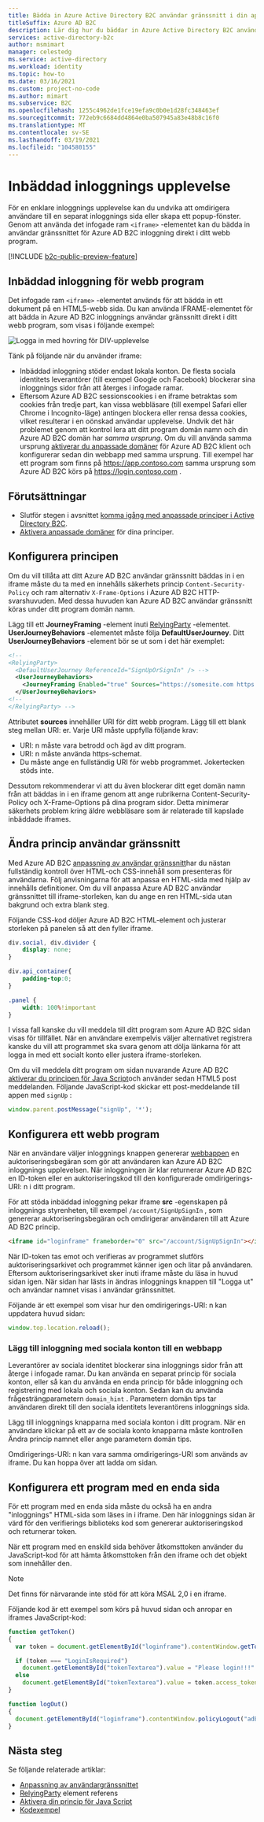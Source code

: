 ```yaml
---
title: Bädda in Azure Active Directory B2C användar gränssnitt i din app med en anpassad princip
titleSuffix: Azure AD B2C
description: Lär dig hur du bäddar in Azure Active Directory B2C användar gränssnitt i din app med en anpassad princip
services: active-directory-b2c
author: msmimart
manager: celestedg
ms.service: active-directory
ms.workload: identity
ms.topic: how-to
ms.date: 03/16/2021
ms.custom: project-no-code
ms.author: mimart
ms.subservice: B2C
ms.openlocfilehash: 1255c4962de1fce19efa9c0b0e1d28fc348463ef
ms.sourcegitcommit: 772eb9c6684dd4864e0ba507945a83e48b8c16f0
ms.translationtype: MT
ms.contentlocale: sv-SE
ms.lasthandoff: 03/19/2021
ms.locfileid: "104580155"
---
```

# <a name="embedded-sign-in-experience"></a>Inbäddad inloggnings upplevelse

För en enklare inloggnings upplevelse kan du undvika att omdirigera användare till en separat inloggnings sida eller skapa ett popup-fönster. Genom att använda det infogade ram `<iframe>` -elementet kan du bädda in användar gränssnittet för Azure AD B2C inloggning direkt i ditt webb program.

[!INCLUDE [b2c-public-preview-feature](../../includes/active-directory-b2c-public-preview.md)]

## <a name="web-application-embedded-sign-in"></a>Inbäddad inloggning för webb program

Det infogade ram `<iframe>` -elementet används för att bädda in ett dokument på en HTML5-webb sida. Du kan använda IFRAME-elementet för att bädda in Azure AD B2C inloggnings användar gränssnitt direkt i ditt webb program, som visas i följande exempel:

![Logga in med hovring för DIV-upplevelse](media/embedded-login/login-hovering.png)

Tänk på följande när du använder iframe:

- Inbäddad inloggning stöder endast lokala konton. De flesta sociala identitets leverantörer (till exempel Google och Facebook) blockerar sina inloggnings sidor från att återges i infogade ramar.
- Eftersom Azure AD B2C sessionscookies i en iframe betraktas som cookies från tredje part, kan vissa webbläsare (till exempel Safari eller Chrome i Incognito-läge) antingen blockera eller rensa dessa cookies, vilket resulterar i en oönskad användar upplevelse. Undvik det här problemet genom att kontrol lera att ditt program domän namn och din Azure AD B2C domän har *samma ursprung*. Om du vill använda samma ursprung [aktiverar du anpassade domäner](custom-domain.md) för Azure AD B2C klient och konfigurerar sedan din webbapp med samma ursprung. Till exempel har ett program som finns på https://app.contoso.com samma ursprung som Azure AD B2C körs på https://login.contoso.com .

## <a name="prerequisites"></a>Förutsättningar

* Slutför stegen i avsnittet [komma igång med anpassade principer i Active Directory B2C](custom-policy-get-started.md).
* [Aktivera anpassade domäner](custom-domain.md) för dina principer.

## <a name="configure-your-policy"></a>Konfigurera principen

Om du vill tillåta att ditt Azure AD B2C användar gränssnitt bäddas in i en iframe måste du ta med en innehålls säkerhets princip `Content-Security-Policy` och ram alternativ `X-Frame-Options` i Azure AD B2C HTTP-svarshuvuden. Med dessa huvuden kan Azure AD B2C användar gränssnitt köras under ditt program domän namn.

Lägg till ett **JourneyFraming** -element inuti [RelyingParty](relyingparty.md) -elementet.  **UserJourneyBehaviors** -elementet måste följa **DefaultUserJourney**. Ditt **UserJourneyBehaviors** -element bör se ut som i det här exemplet:

```xml
<!--
<RelyingParty>
  <DefaultUserJourney ReferenceId="SignUpOrSignIn" /> -->
  <UserJourneyBehaviors> 
    <JourneyFraming Enabled="true" Sources="https://somesite.com https://anothersite.com" /> 
  </UserJourneyBehaviors>
<!--
</RelyingParty> -->
```

Attributet **sources** innehåller URI för ditt webb program. Lägg till ett blank steg mellan URI: er. Varje URI måste uppfylla följande krav:

- URI: n måste vara betrodd och ägd av ditt program.
- URI: n måste använda https-schemat.  
- Du måste ange en fullständig URI för webb programmet. Jokertecken stöds inte.

Dessutom rekommenderar vi att du även blockerar ditt eget domän namn från att bäddas in i en iframe genom att ange rubrikerna Content-Security-Policy och X-Frame-Options på dina program sidor. Detta minimerar säkerhets problem kring äldre webbläsare som är relaterade till kapslade inbäddade iframes.

## <a name="adjust-policy-user-interface"></a>Ändra princip användar gränssnitt

Med Azure AD B2C [anpassning av användar gränssnitt](customize-ui.md)har du nästan fullständig kontroll över HTML-och CSS-innehåll som presenteras för användarna. Följ anvisningarna för att anpassa en HTML-sida med hjälp av innehålls definitioner. Om du vill anpassa Azure AD B2C användar gränssnittet till iframe-storleken, kan du ange en ren HTML-sida utan bakgrund och extra blank steg.  

Följande CSS-kod döljer Azure AD B2C HTML-element och justerar storleken på panelen så att den fyller iframe.

```css
div.social, div.divider {
    display: none;
}

div.api_container{
    padding-top:0;
}

.panel {
    width: 100%!important
}
```

I vissa fall kanske du vill meddela till ditt program som Azure AD B2C sidan visas för tillfället. När en användare exempelvis väljer alternativet registrera kanske du vill att programmet ska svara genom att dölja länkarna för att logga in med ett socialt konto eller justera iframe-storleken.

Om du vill meddela ditt program om sidan nuvarande Azure AD B2C [aktiverar du principen för Java Script](./javascript-and-page-layout.md)och använder sedan HTML5 post meddelanden. Följande JavaScript-kod skickar ett post-meddelande till appen med `signUp` :

```javascript
window.parent.postMessage("signUp", '*');
```

## <a name="configure-a-web-application"></a>Konfigurera ett webb program

När en användare väljer inloggnings knappen genererar [webbappen](code-samples.md#web-apps-and-apis) en auktoriseringsbegäran som gör att användaren kan Azure AD B2C inloggnings upplevelsen. När inloggningen är klar returnerar Azure AD B2C en ID-token eller en auktoriseringskod till den konfigurerade omdirigerings-URI: n i ditt program.

För att stöda inbäddad inloggning pekar iframe **src** -egenskapen på inloggnings styrenheten, till exempel `/account/SignUpSignIn` , som genererar auktoriseringsbegäran och omdirigerar användaren till att Azure AD B2C princip.

```html
<iframe id="loginframe" frameborder="0" src="/account/SignUpSignIn"></iframe>
``` 

När ID-token tas emot och verifieras av programmet slutförs auktoriseringsarkivet och programmet känner igen och litar på användaren. Eftersom auktoriseringsarkivet sker inuti iframe måste du läsa in huvud sidan igen. När sidan har lästs in ändras inloggnings knappen till "Logga ut" och användar namnet visas i användar gränssnittet.  

Följande är ett exempel som visar hur den omdirigerings-URI: n kan uppdatera huvud sidan:

```javascript
window.top.location.reload();
```

### <a name="add-sign-in-with-social-accounts-to-a-web-app"></a>Lägg till inloggning med sociala konton till en webbapp

Leverantörer av sociala identitet blockerar sina inloggnings sidor från att återge i infogade ramar. Du kan använda en separat princip för sociala konton, eller så kan du använda en enda princip för både inloggning och registrering med lokala och sociala konton. Sedan kan du använda frågesträngparametern `domain_hint` . Parametern domän tips tar användaren direkt till den sociala identitets leverantörens inloggnings sida.

Lägg till inloggnings knapparna med sociala konton i ditt program. När en användare klickar på ett av de sociala konto knapparna måste kontrollen Ändra princip namnet eller ange parametern domän tips.

<!-- TBD: add a diagram -->

Omdirigerings-URI: n kan vara samma omdirigerings-URI som används av iframe. Du kan hoppa över att ladda om sidan.

## <a name="configure-a-single-page-application"></a>Konfigurera ett program med en enda sida

För ett program med en enda sida måste du också ha en andra "inloggnings" HTML-sida som läses in i iframe. Den här inloggnings sidan är värd för den verifierings biblioteks kod som genererar auktoriseringskod och returnerar token.

När ett program med en enskild sida behöver åtkomsttoken använder du JavaScript-kod för att hämta åtkomsttoken från den iframe och det objekt som innehåller den.

> [!NOTE]
> Det finns för närvarande inte stöd för att köra MSAL 2,0 i en iframe.

Följande kod är ett exempel som körs på huvud sidan och anropar en iframes JavaScript-kod:

```javascript
function getToken()
{
  var token = document.getElementById("loginframe").contentWindow.getToken("adB2CSignInSignUp");

  if (token === "LoginIsRequired")
    document.getElementById("tokenTextarea").value = "Please login!!!"
  else
    document.getElementById("tokenTextarea").value = token.access_token;
}

function logOut()
{
  document.getElementById("loginframe").contentWindow.policyLogout("adB2CSignInSignUp", "B2C_1A_SignUpOrSignIn");
}
```

## <a name="next-steps"></a>Nästa steg

Se följande relaterade artiklar:

- [Anpassning av användargränssnittet](customize-ui.md)
- [RelyingParty](relyingparty.md) element referens
- [Aktivera din princip för Java Script](./javascript-and-page-layout.md)
- [Kodexempel](code-samples.md)